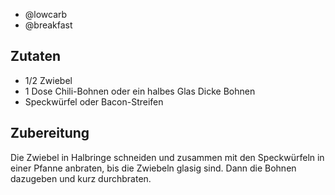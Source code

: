 - @lowcarb
- @breakfast

## Zutaten
- 1/2 Zwiebel
- 1 Dose Chili-Bohnen oder ein halbes Glas Dicke Bohnen
- Speckwürfel oder Bacon-Streifen

## Zubereitung
Die Zwiebel in Halbringe schneiden und zusammen mit den Speckwürfeln in einer Pfanne anbraten, bis die Zwiebeln glasig sind. Dann die Bohnen dazugeben und kurz durchbraten.
